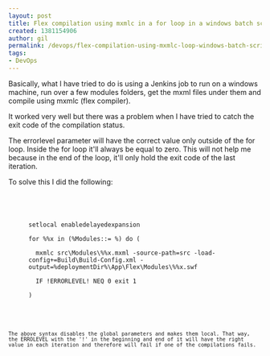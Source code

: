 ```yaml
---
layout: post
title: Flex compilation using mxmlc in a for loop in a windows batch script
created: 1381154906
author: gil
permalink: /devops/flex-compilation-using-mxmlc-loop-windows-batch-script
tags:
- DevOps
---
```

<p>Basically, what I have tried to do is using a Jenkins job to run on a windows machine, run over a few modules folders, get the mxml files under them and compile using mxmlc (flex compiler).</p>

<p>It worked very well but there was a problem when I have tried to catch the exit code of the compilation status.</p>

<p>The errorlevel parameter will have the correct value only outside of the for loop. Inside the for loop it&#39;ll always be equal to zero. This will not help me because in the end of the loop, it&#39;ll only hold the exit code of the last iteration.</p>

<p>To solve this I did the following:</p>

<figure class="code">
<pre>
<code class="shell">


</code></pre>

<p><code class="shell">setlocal enabledelayedexpansion</code></p>

<p><code class="shell">for %%x in (%Modules::= %) do (<br />
&nbsp; mxmlc src\Modules\%%x.mxml -source-path=src -load-config+=Build\Build-Config.xml -output=%deploymentDir%\App\Flex\Modules\%%x.swf<br />
&nbsp; IF !ERRORLEVEL! NEQ 0 exit 1<br />
)</code></p>
</figure>

<p><code class="shell"><code>&nbsp;</code></code></p>

<p><code class="shell"><code>&nbsp;</code></code></p>

<p><code class="shell"><code>The above syntax disables the global parameters and makes them local. That way, the ERROLEVEL with the &#39;!&#39; in the beginning and end of it will have the right value in each iteration and therefore will fail if one of the compilations fails.</code></code></p>

<p><code class="shell"><code>&nbsp;</code></code></p>
